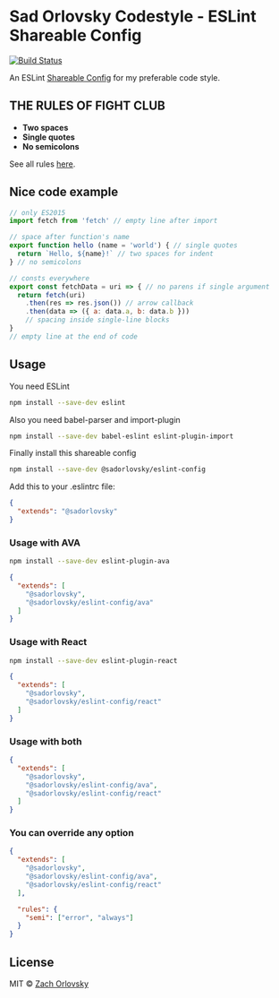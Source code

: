 # Sad Orlovsky Codestyle - ESLint Shareable Config

[![Build Status](https://travis-ci.org/sadorlovsky/codestyle.svg)](https://travis-ci.org/sadorlovsky/codestyle)

An ESLint [Shareable Config](http://eslint.org/docs/developer-guide/shareable-configs) for my preferable code style.

## THE RULES OF FIGHT CLUB

- **Two spaces**
- **Single quotes**
- **No semicolons**

See all rules [here](index.js#L23).

## Nice code example

```javascript
// only ES2015
import fetch from 'fetch' // empty line after import

// space after function's name
export function hello (name = 'world') { // single quotes
  return `Hello, ${name}!` // two spaces for indent
} // no semicolons

// consts everywhere
export const fetchData = uri => { // no parens if single argument
  return fetch(uri)
    .then(res => res.json()) // arrow callback
    .then(data => ({ a: data.a, b: data.b }))
    // spacing inside single-line blocks
}
// empty line at the end of code
```

## Usage

You need ESLint

```bash
npm install --save-dev eslint
```

Also you need babel-parser and import-plugin

```bash
npm install --save-dev babel-eslint eslint-plugin-import
```

Finally install this shareable config

```bash
npm install --save-dev @sadorlovsky/eslint-config
```

Add this to your .eslintrc file:

```json
{
  "extends": "@sadorlovsky"
}
```

### Usage with AVA

```bash
npm install --save-dev eslint-plugin-ava
```

```json
{
  "extends": [
    "@sadorlovsky",
    "@sadorlovsky/eslint-config/ava"
  ]
}
```

### Usage with React

```bash
npm install --save-dev eslint-plugin-react
```

```json
{
  "extends": [
    "@sadorlovsky",
    "@sadorlovsky/eslint-config/react"
  ]
}
```

### Usage with both

```json
{
  "extends": [
    "@sadorlovsky",
    "@sadorlovsky/eslint-config/ava",
    "@sadorlovsky/eslint-config/react"
  ]
}
```

### You can override any option

```json
{
  "extends": [
    "@sadorlovsky",
    "@sadorlovsky/eslint-config/ava",
    "@sadorlovsky/eslint-config/react"
  ],

  "rules": {
    "semi": ["error", "always"]
  }
}
```

## License

MIT © [Zach Orlovsky](https://orlovsky.rocks)
